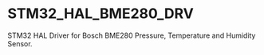 # STM32_HAL_BME280_DRV
STM32 HAL Driver for Bosch BME280 Pressure, Temperature and Humidity Sensor.
